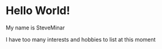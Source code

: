 # Hello World!

My name is SteveMinar

I have too many interests and hobbies to list at this moment
